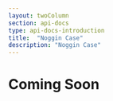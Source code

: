 ```yaml
---
layout: twoColumn
section: api-docs
type: api-docs-introduction
title:  "Noggin Case"
description: "Noggin Case"
---
```


# Coming Soon
